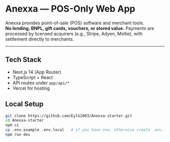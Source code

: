 # Anexxa — POS-Only Web App

Anexxa provides point-of-sale (POS) software and merchant tools.  
**No lending, BNPL, gift cards, vouchers, or stored value.** Payments are processed by licensed acquirers (e.g., Stripe, Adyen, Mollie), with settlement directly to merchants.

---

## Tech Stack
- Next.js 14 (App Router)
- TypeScript + React
- API routes under `app/api/*`
- Vercel for hosting

## Local Setup

```bash
git clone https://github.com/EylG2003/Anexxa-starter.git
cd Anexxa-starter
npm ci
cp .env.example .env.local   # if you have one; otherwise create .env.local as needed
npm run dev

